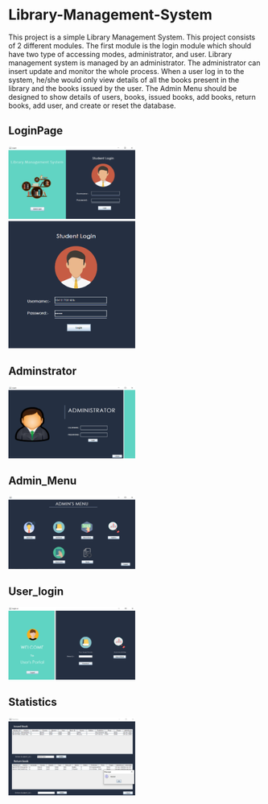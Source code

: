 # Library-Management-System
This project is a simple Library Management System. This project consists of 2 different modules. The first module is the login module which should have two type of accessing modes, administrator, and user. Library management system is managed by an administrator. The administrator can insert update and monitor the whole process. When a user log in to the system, he/she would only view details of all the books present in the library and the books issued by the user. The Admin Menu should be designed to show details of users, books, issued books, add books, return books, add user, and create or reset the database. 


## LoginPage 
<img src="./images/Screenshot (53).png" width=50%>         <img src="./images/Screenshot (55).png" width=50%>


## Adminstrator
<img src="./images/Screenshot (54).png" width=50%>   

## Admin_Menu
<img src="./images/Screenshot (61).png" width=50%>   

## User_login
<img src="./images/Screenshot (56).png" width=50%> 

## Statistics
<img src="./images/Screenshot (76).png" width=50%> 

